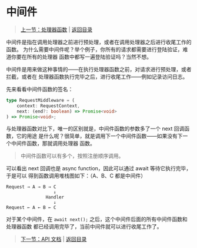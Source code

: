 # 中间件

> [上一节：处理器函数](./03-handlers.md) | [返回目录](./index.md)

中间件是指在调用处理器之前进行预处理，或者在调用处理器之后进行收尾工作的函数。
为什么需要中间件呢？举个例子，你所有的请求都需要进行登陆验证，难道你要在所有的处理器
函数中都写一遍登陆验证吗？当然不想。

中间件是用来做这种事情的——在执行处理器函数之前，对请求进行预处理，或者拦截，或者在
处理器函数执行完毕之后，进行收尾工作——例如记录访问日志。

先来看看中间件函数的签名：

```ts
type RequestMiddleware = (
    context: RequestContext,
    next: (end?: boolean) => Promise<void>
) => Promise<void>;
```

与处理器函数对比下，唯一的区别就是，中间件函数的参数多了一个 next 回调函数，它的用途
是什么呢？很简单，就是调用下一个中间件函数——如果没有下一个中间件函数，那就调用处理器
函数。

> 中间件函数可以有多个，按照注册顺序调用。

可以看出 next 回调也是 async function，因此可以通过 await 等待它执行完毕，于是可以
得到函数调用堆栈图如下：（A、B、C 都是中间件）

```
Request → A → B → C
                  ↓
               Handler
                  ↓
Request ← A ← B ← C
```

对于某个中间件，在 `await next();` 之后，这个中间件后面的所有中间件函数和处理器函数
都已经调用完毕了，当前中间件就可以进行收尾工作了。

> [下一节：API 文档](./05-api-index.md) | [返回目录](./index.md)
